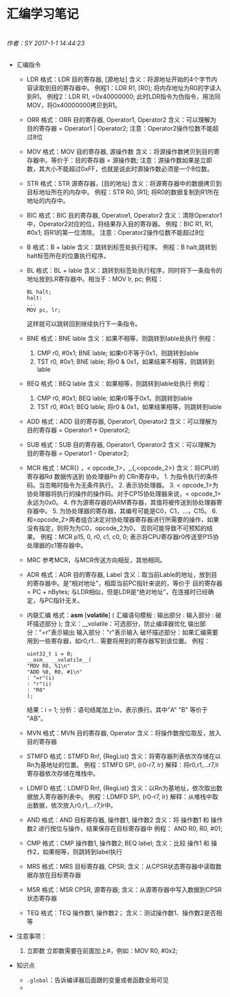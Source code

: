 # 汇编学习笔记

#
*作者：SY*
*2017-1-1 14:44:23*
##

+ 汇编指令
	+ LDR
		格式：LDR 目的寄存器, [源地址]
		含义：将源地址开始的4个字节内容读取到目的寄存器中。
		例程1：LDR R1, [R0]; 将内存地址为R0的字读入到R1。
		例程2：LDR R1, =0x40000000; 此时LDR指令为伪指令，用法同MOV，将0x40000000拷贝到R1。
		
	+ ORR
		格式：ORR 目的寄存器, Operator1, Operator2
		含义：可以理解为 目的寄存器 = Operator1 | Operator2;
		注意：Operator2操作位数不能超过8位
		
	+ MOV
		格式：MOV 目的寄存器, 源操作数
		含义：将源操作数拷贝到目的寄存器中。等价于：目的寄存器 = 源操作数;
		注意：源操作数如果是立即数，其大小不能超过0xFF，也就是说此时源操作数必须是一个8位数。
		
	+ STR
		格式：STR 源寄存器，[目的地址]
		含义：将源寄存器中的数据拷贝到目标地址所在的内存中。
		例程：STR R0, [R1]; 将R0的数据复制到R1所在地址的内存中。
		
	+ BIC
		格式：BIC 目的寄存器, Operatoe1, Operator2
		含义：清除Operator1中，Operator2对应的位，将结果存入目的寄存器。
		例程：BIC R1, R1, #0x1; 将R1的第一位清除。
		注意：Operator2操作位数不能超过8位
		
	+ B
		格式：B + lable
		含义：跳转到标签处执行程序。
		例程：B halt;跳转到halt标签所在的位置执行程序。
		
	+ BL
		格式：BL + lable
		含义：跳转到标签处执行程序，同时将下一条指令的地址放到LR寄存器中。相当于：MOV lr, pc;
		例程：
		```ASM
		BL halt; 
		halt:
		...
		MOV pc, lr;
		```
		这样就可以跳转回到继续执行下一条指令。
			 
	+ BNE
		格式：BNE lable
		含义：如果不相等，则跳转到lable处执行
		例程：
		1. CMP r0, #0x1;
			 BNE lable;
			 如果r0不等于0x1，则跳转到lable
		2. TST r0, #0x1;
			 BNE lable;
			 将r0 & 0x1，如果结果不相等，则跳转到lable
		
	+ BEQ
		格式：BEQ lable
		含义：如果相等，则跳转到lable处执行
		例程：
		1. CMP r0, #0x1;
			 BEQ lable;
			 如果r0等于0x1，则跳转到lable
		2. TST r0, #0x1;
			 BEQ lable;
			 将r0 & 0x1，如果结果相等，则跳转到lable

	+ ADD
		格式：ADD 目的寄存器, Operator1, Operator2
		含义：可以理解为 目的寄存器 = Operator1 + Operator2;
		
	+ SUB
		格式：SUB 目的寄存器, Operator1, Operator2
		含义：可以理解为 目的寄存器 = Operator1 - Operator2;	
		
	+ MCR
		格式：MCR{<cond>} <Pn>，< opcode_1>，<Rd>,<CRn>,<CRm>{,<opcode_2>}
		含义：将CPU的 寄存器Rd 数据传送到 协处理器Pn 的 CRn寄存中。
			1. <cond>为指令执行的条件码。当<cond>忽略时指令为无条件执行。
			2. <Pn>表示协处理器。
			3. < opcode_1>为协处理器将执行的操作的操作码。对于CP15协处理器来说，< opcode_1>永远为0x0。
			4. <Rd>作为源寄存器的ARM寄存器，其值将被传送到协处理器寄存器中。
			5. <CRn>为协处理器的寄存器，其编号可能是C0，C1，…，C15。
			6. <CRm>和<opcode_2>两者组合决定对协处理器寄存器进行所需要的操作，如果没有指定，则将为<CRm>为C0，opcode_2为0，
			否则可能导致不可预知的结果。
		例程：MCR p15, 0, r0, c1, c0, 0;
			表示将CPU寄存器r0传送至P15协处理器的c1寄存器中。
	
	+ MRC 
		参考MCR，与MCR传送方向相反，其他相同。
		
	+ ADR
		格式：ADR 目的寄存器, Label
		含义：取当前Lable的地址，放到目的寄存器中。是“相对地址”，相距当前PC指针来说的，等价于 目的寄存器 = PC + nBytes;
				与LDR相似，但是LDR是“绝对地址”，在连接时已经确定，与PC指针无关。		
				
	+ 内联汇编
		格式：__asm__ [__volatile__] (
		汇编语句模板
		: 输出部分
		: 输入部分
		: 破坏描述部分
		);
		含义：__volatile：可选部分，防止编译器优化
			  输出部分："=r"表示输出
			  输入部分："r"表示输入
			  破坏描述部分：如果汇编需要用到一些寄存器，如r0,r1... 需要将用到的寄存器写到该位置。
		例程：
		```ASM
		uint32_t i = 0;
		__asm__ __volatile__(
		"MOV R0, %1\n"
		"ADD %0, R0, #1\n"
		: "=r"(i)
		: "r"(i)
		: "R0"
		);
		```
		结果：i = 1;
		分析：语句结尾加上\n，表示换行。其中"A" "B" 等价于 "AB"。
		
	+ MVN
		格式：MVN 目的寄存器, Operator
		含义：将操作数按位取反，放入目的寄存器
		
	+ STMFD
		格式：STMFD Rn!, {RegList}	
		含义：将寄存器列表依次存储在以Rn为基地址的位置。
		例程：STMFD SP!, {r0-r7, lr}
		解释：将r0,r1,...r7,lr寄存器依次存储在堆栈中。
		
	+ LDMFD
		格式：LDMFD Rn!, {RegList}	
		含义：以Rn为基地址，依次取出数据放入寄存器列表中。
		例程：LDMFD SP!, {r0-r7, lr}
		解释：从堆栈中取出数据，依次放入r0,r1,...r7,lr中。	
	+ AND 
		格式：AND 目标寄存器, 操作数1, 操作数2
		含义：将 操作数1 和 操作数2 进行按位与操作，结果保存在目标寄存器中
		例程： AND R0, R0, #01;
			
	+ CMP 
		格式：CMP 操作数1, 操作数2; BEQ label;
		含义：比较 操作1 和 操作2，如果相等，则跳转到label执行

	+ MRS
		格式：MRS 目标寄存器, CPSR;
		含义：从CPSR状态寄存器中读取数据存放在目标寄存器
	
	+ MSR
		格式：MSR CPSR, 源寄存器;
		含义：从源寄存器中写入数据到CPSR状态寄存器

	+ TEQ
		格式：TEQ 操作数1, 操作数2；
		含义：测试操作数1、操作数2是否相等

+ 注意事项：
	1. 立即数
	立即数需要在前面加上#，例如：MOV R0, #0x2;

+ 知识点
	+ `.global`：告诉编译器后面跟的变量或者函数全局可见
	+  
